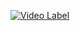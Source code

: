[![Video Label](http://img.youtube.com/vi/6k4EfbVztFs/0.jpg)](https://www.youtube.com/watch?v=6k4EfbVztFs)
